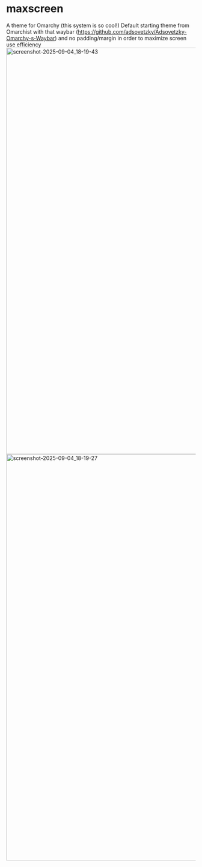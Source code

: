 # maxscreen
A theme for Omarchy (this system is so cool!)
Default starting theme from Omarchist with that waybar (https://github.com/adsovetzky/Adsovetzky-Omarchy-s-Waybar) and no padding/margin in order to maximize screen use efficiency
<img width="1920" height="1080" alt="screenshot-2025-09-04_18-19-43" src="https://github.com/user-attachments/assets/b471bc37-c8a5-4505-9be1-12ecc7a006be" />
<img width="1920" height="1080" alt="screenshot-2025-09-04_18-19-27" src="https://github.com/user-attachments/assets/38f99f90-d5b7-4e20-b4e6-55d6a1928ba0" />
